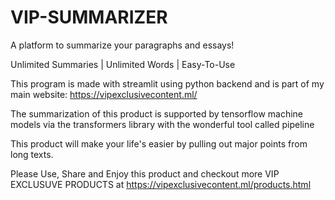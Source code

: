# VIP-SUMMARIZER

A platform to summarize your paragraphs and essays!

Unlimited Summaries | Unlimited Words | Easy-To-Use

This program is made with streamlit using python backend and is part of my main website:
https://vipexclusivecontent.ml/

The summarization of this product is supported by tensorflow machine models via the transformers library with the wonderful tool called pipeline

This product will make your life's easier by pulling out major points from long texts.

Please Use, Share and Enjoy this product and checkout more VIP EXCLUSUVE PRODUCTS at https://vipexclusivecontent.ml/products.html
